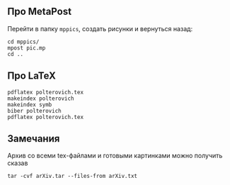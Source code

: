 ## Про MetaPost 

Перейти в папку `mppics`, создать рисунки и вернуться назад:

`cd mppics/`<br/>
`mpost pic.mp`<br/>
`cd ..`

## Про LaTeX

`pdflatex polterovich.tex`<br/>
`makeindex polterovich`<br/>
`makeindex symb`<br/>
`biber polterovich`<br/>
`pdflatex polterovich.tex`<br/>

## Замечания

Архив со всеми tex-файлами и готовыми картинками можно получить сказав

`tar -cvf arXiv.tar --files-from arXiv.txt`
